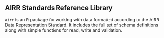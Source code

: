 AIRR Standards Reference Library
-------------------------------------------------------------------------------

`airr` is an R package for working with data formatted according to the AIRR 
Data Representation Standard. It includes the full set of schema definitions
along with simple functions for read, write and validation.
